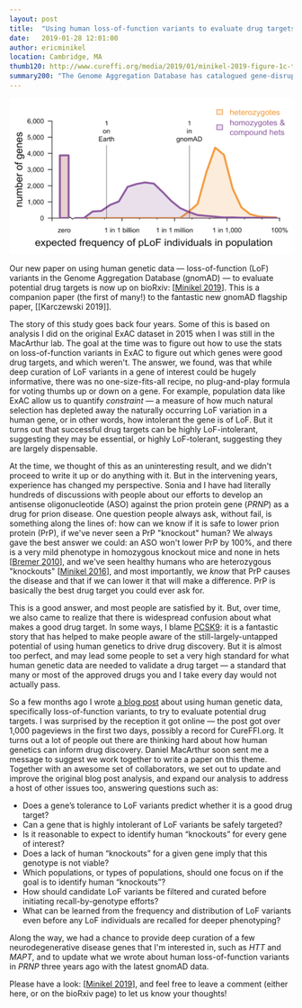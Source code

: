 ```yaml
---
layout: post
title:  "Using human loss-of-function variants to evaluate drug targets"
date:   2019-01-28 12:01:00
author: ericminikel
location: Cambridge, MA
thumb120: http://www.cureffi.org/media/2019/01/minikel-2019-figure-1c-thumbnail.png
summary200: "The Genome Aggregation Database has catalogued gene-disrupting variants in 141,456 humans. How do we use these data to inform drug discovery?"
---
```


![](/media/2019/01/minikel-2019-figure-4a.png)

Our new paper on using human genetic data &mdash; loss-of-function (LoF) variants in the Genome Aggregation Database (gnomAD) &mdash; to evaluate potential drug targets is now up on bioRxiv: [[Minikel 2019]]. This is a companion paper (the first of many!) to the fantastic new gnomAD flagship paper, [[Karczewski 2019]].

The story of this study goes back four years. Some of this is based on analysis I did on the original ExAC dataset in 2015 when I was still in the MacArthur lab. The goal at the time was to figure out how to use the stats on loss-of-function variants in ExAC to figure out which genes were good drug targets, and which weren't. The answer, we found, was that while deep curation of LoF variants in a gene of interest could be hugely informative, there was no one-size-fits-all recipe, no plug-and-play formula for voting thumbs up or down on a gene. For example, population data like ExAC allow us to quantify *constraint* &mdash; a measure of how much natural selection has depleted away the naturally occurring LoF variation in a human gene, or in other words, how intolerant the gene is of LoF. But it turns out that successful drug targets can be highly LoF-intolerant, suggesting they may be essential, or highly LoF-tolerant, suggesting they are largely dispensable.

At the time, we thought of this as an uninteresting result, and we didn't proceed to write it up or do anything with it. But in the intervening years, experience has changed my perspective. Sonia and I have had literally hundreds of discussions with people about our efforts to develop an antisense oligonucleotide (ASO) against the prion protein gene (*PRNP*) as a drug for prion disease. One question people always ask, without fail, is something along the lines of: how can we know if it is safe to lower prion protein (PrP), if we've never seen a PrP "knockout" human? We always gave the best answer we could: an ASO won't lower PrP by 100%, and there is a very mild phenotype in homozygous knockout mice and none in hets [[Bremer 2010]], and we've seen healthy humans who are heterozygous "knockouts" [[Minikel 2016]], and most importantly, we *know* that PrP causes the disease and that if we can lower it that will make a difference. PrP is basically the best drug target you could ever ask for. 

This is a good answer, and most people are satisfied by it. But, over time, we also came to realize that there is widespread confusion about what makes a good drug target. In some ways, I blame [PCSK9](/2014/11/19/primer-on-pcsk9-genetics/): it is a fantastic story that has helped to make people aware of the still-largely-untapped potential of using human genetics to drive drug discovery. But it is almost too perfect, and may lead some people to set a very high standard for what human genetic data are needed to validate a drug target &mdash; a standard that many or most of the approved drugs you and I take every day would not actually pass.

So a few months ago I wrote [a blog post](/2018/09/12/lof-and-drug-safety/) about using human genetic data, specifically loss-of-function variants, to try to evaluate potential drug targets. I was surprised by the reception it got online &mdash; the post got over 1,000 pageviews in the first two days, possibly a record for CureFFI.org. It turns out a lot of people out there are thinking hard about how human genetics can inform drug discovery. Daniel MacArthur soon sent me a message to suggest we work together to write a paper on this theme. Together with an awesome set of collaborators, we set out to update and improve the original blog post analysis, and expand our analysis to address a host of other issues too, answering questions such as: 

+ Does a gene’s tolerance to LoF variants predict whether it is a good drug target?
+ Can a gene that is highly intolerant of LoF variants be safely targeted?
+ Is it reasonable to expect to identify human “knockouts” for every gene of interest?
+ Does a lack of human “knockouts” for a given gene imply that this genotype is not viable?
+ Which populations, or types of populations, should one focus on if the goal is to identify human “knockouts”?
+ How should candidate LoF variants be filtered and curated before initiating recall-by-genotype efforts?
+ What can be learned from the frequency and distribution of LoF variants even before any LoF individuals are recalled for deeper phenotyping?

Along the way, we had a chance to provide deep curation of a few neurodegenerative disease genes that I'm interested in, such as *HTT* and *MAPT*, and to update what we wrote about human loss-of-function variants in *PRNP* three years ago with the latest gnomAD data.

Please have a look: [[Minikel 2019]], and feel free to leave a comment (either here, or on the bioRxiv page) to let us know your thoughts!


[Bremer 2010]: https://www.ncbi.nlm.nih.gov/pubmed/20098419 "Bremer J, Baumann F, Tiberi C, Wessig C, Fischer H, Schwarz P, Steele AD, Toyka KV, Nave KA, Weis J, Aguzzi A. Axonal prion protein is required for peripheral myelin maintenance. Nat Neurosci. 2010 Mar;13(3):310-8. doi: 10.1038/nn.2483. Epub 2010 Jan 24. PubMed PMID: 20098419."

[Minikel 2016]: https://www.ncbi.nlm.nih.gov/pubmed/26791950 "Minikel EV, Vallabh SM, Lek M, Estrada K, Samocha KE, Sathirapongsasuti JF, McLean CY, Tung JY, Yu LP, Gambetti P, Blevins J, Zhang S, Cohen Y, Chen W, Yamada M, Hamaguchi T, Sanjo N, Mizusawa H, Nakamura Y, Kitamoto T, Collins SJ, Boyd A, Will RG, Knight R, Ponto C, Zerr I, Kraus TF, Eigenbrod S, Giese A, Calero M, de Pedro-Cuesta J, Haïk S, Laplanche JL, Bouaziz-Amar E, Brandel JP, Capellari S, Parchi P, Poleggi A, Ladogana A, O'Donnell-Luria AH, Karczewski KJ,  Marshall JL, Boehnke M, Laakso M, Mohlke KL, Kähler A, Chambert K, McCarroll S, Sullivan PF, Hultman CM, Purcell SM, Sklar P, van der Lee SJ, Rozemuller A, Jansen C, Hofman A, Kraaij R, van Rooij JG, Ikram MA, Uitterlinden AG, van Duijn  CM; Exome Aggregation Consortium (ExAC), Daly MJ, MacArthur DG. Quantifying prion disease penetrance using large population control cohorts. Sci Transl Med. 2016 Jan 20;8(322):322ra9. doi: 10.1126/scitranslmed.aad5169. PubMed PMID: 26791950; PubMed Central PMCID: PMC4774245."

[Minikel 2019]: https://www.biorxiv.org/content/10.1101/530881v1 "Minikel EV, Karczewski KJ, Martin HC, Cummings BB, Whiffin N, Alfoldi J, Trembath RC, van Heel DA, Daly MJ, Schreiber SL, MacArthur DG. Evaluating potential drug targets through human loss-of-function genetic variation. bioRxiv. 2019 Jan 28;530881."
